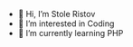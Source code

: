 - 👋 Hi, I’m Stole Ristov  
- 👀 I’m interested in  Coding
- 🌱 I’m currently learning PHP


<!---
stolee2/stolee2 is a ✨ special ✨ repository because its `README.md` (this file) appears on your GitHub profile.
You can click the Preview link to take a look at your changes.
--->
